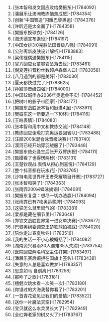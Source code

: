 
1. [张本智和发文回应败给樊振东]-[1784092]
1. [潘展乐让澳洲教练恼羞成怒]-[1784354]
1. [创新“中国智造”闪耀巴黎奥运]-[1784376]
1. [许昕还是太全面了]-[1784358]
1. [樊振东换球衣]-[1784126]
1. [海沃德宣布退役]-[1784197]
1. [中国女排3:0完胜法国晋级八强]-[1784091]
1. [公孙离新皮肤设计解析]-[1783883]
1. [梁伟铿偶遇樊振东]-[1784115]
1. [官方回应女童攀岩坠落去世]-[1783461]
1. [倪夏莲抖音粉丝数超卢森堡人口]-[1783058]
1. [八月遇到的都是美好]-[1783030]
1. [夏天都快过完了]-[1783625]
1. [孙颖莎晋级四强]-[1784000]
1. [中国12城申办2036年奥运会不实]-[1784452]
1. [把树叶的影子带回家]-[1784177]
1. [樊振东战胜张本智和挺进4强]-[1783911]
1. [樊振东这一箭要追一下10环]-[1784116]
1. [王皓表情]-[1784080]
1. [张本智和用中文和教练交流]-[1784148]
1. [教练回应谢瑜打完奥运要回省队]-[1783488]
1. [汪顺200米混合泳晋级决赛]-[1783740]
1. [漠河已经开始穿羽绒服了]-[1783448]
1. [樊振东绝处逢生后张开双臂庆祝]-[1784111]
1. [甄嬛看了也得愣两秒]-[1783131]
1. [王楚钦观战 表情从担心到喜悦]-[1784129]
1. [整个抖音都在玩水花]-[1783765]
1. [沙特电竞世界杯王者荣耀项目开赛]-[1783727]
1. [张本智和哭了]-[1784363]
1. [张雨霏200米蝶泳摘铜]-[1784081]
1. [樊振东复盘：想尽一切办法赢]-[1784094]
1. [张雨霏已有7枚奥运奖牌]-[1784093]
1. [这猫怎么鼠里鼠气的]-[1783381]
1. [爱都是藏在细节里]-[1783648]
1. [郑钦文战胜世界第一进女单决赛]-[1783677]
1. [巴黎奥组委调查王楚钦球拍被踩]-[1784020]
1. [陪你走过春夏秋冬]-[1783516]
1. [我的生活一不小心被概括了]-[1784082]
1. [湖南资兴暴雨30人遇难35人失踪]-[1783754]
1. [医院回应两名科室主任打架]-[1783497]
1. [潘展乐赛后婉拒在国旗上签名]-[1783438]
1. [失意的人总是喜欢做梦]-[1783357]
1. [思念如马 自别离]-[1783258]
1. [那咋了之歌]-[1783181]
1. [檀健次跳水看一次笑一次]-[1783180]
1. [你错过的大海我替你看了]-[1783201]
1. [一首青花瓷见证我们的爱情]-[1783522]
1. [送你一片魔法天空]-[1782954]
1. [宝贝就这么水灵灵长大了]-[1782949]
1. [全红婵老家的树又火了]-[1783767]